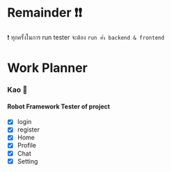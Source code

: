 # Remainder :exclamation::exclamation:
:exclamation: ทุกครั้งในการ run tester จะต้อง `run ทั้ง backend & frontend `  

# Work Planner 
### Kao :woman: 
#### Robot Framework Tester of project 
- [x] login
- [x] register
- [X] Home
- [X] Profile
- [X] Chat
- [X] Setting 
